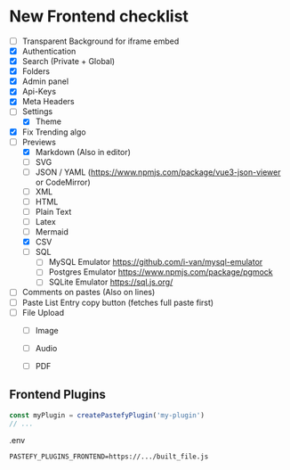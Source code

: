# New Frontend checklist
- [ ] Transparent Background for iframe embed
- [x] Authentication
- [x] Search (Private + Global)
- [x] Folders
- [x] Admin panel
- [x] Api-Keys
- [x] Meta Headers
- [ ] Settings
  - [x] Theme
- [x] Fix Trending algo
- [ ] Previews
  - [x] Markdown (Also in editor)
  - [ ] SVG
  - [ ] JSON / YAML (https://www.npmjs.com/package/vue3-json-viewer or CodeMirror)
  - [ ] XML
  - [ ] HTML
  - [ ] Plain Text
  - [ ] Latex
  - [ ] Mermaid
  - [x] CSV
  - [ ] SQL
    - [ ] MySQL Emulator https://github.com/i-van/mysql-emulator
    - [ ] Postgres Emulator https://www.npmjs.com/package/pgmock
    - [ ] SQLite Emulator https://sql.js.org/
- [ ] Comments on pastes (Also on lines)
- [ ] Paste List Entry copy button (fetches full paste first)
- [ ] File Upload
  - [ ] Image
  - [ ] Audio
  - [ ] PDF


## Frontend Plugins
```js
const myPlugin = createPastefyPlugin('my-plugin')
// ...
```

.env
```properties
PASTEFY_PLUGINS_FRONTEND=https://.../built_file.js
```